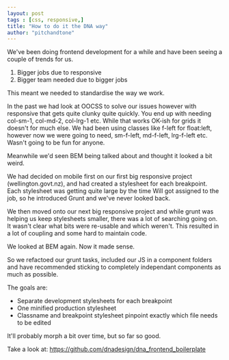 ```yaml
---
layout: post
tags : [css, responsive,]
title: "How to do it the DNA way"
author: "pitchandtone"
---
```


We've been doing frontend development for a while and have been seeing a couple of trends for us.

1. Bigger jobs due to responsive
1. Bigger team needed due to bigger jobs

This meant we needed to standardise the way we work.

In the past we had look at OOCSS to solve our issues however with responsive that gets quite clunky quite quickly. You end up with needing col-sm-1, col-md-2, col-lrg-1 etc. While that works OK-ish for grids it doesn't for much else. We had been using classes like f-left for float:left, however now we were going to need, sm-f-left, md-f-left, lrg-f-left etc. Wasn't going to be fun for anyone.

Meanwhile we'd seen BEM being talked about and thought it looked a bit weird.

We had decided on mobile first on our first big responsive project (wellington.govt.nz), and had created a stylesheet for each breakpoint. Each stylesheet was getting quite large by the time Will got assigned to the job, so he introduced Grunt and we've never looked back.

We then moved onto our next big responsive project and while grunt was helping us keep stylesheets smaller, there was a lot of searching going on. It wasn't clear what bits were re-usable and which weren't. This resulted in a lot of coupling and some hard to maintain code.

We looked at BEM again. Now it made sense.

So we refactoed our grunt tasks, included our JS in a component folders and have recommended sticking to completely independant components as much as possible.

The goals are:
 * Separate development stylesheets for each breakpoint
 * One minified production stylesheet
 * Classname and breakpoint stylesheet pinpoint exactly which file needs to be edited

It'll probably morph a bit over time, but so far so good.

Take a look at: https://github.com/dnadesign/dna_frontend_boilerplate